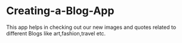 # Creating-a-Blog-App
This app helps in checking out our new images and quotes related to different Blogs like art,fashion,travel etc.
